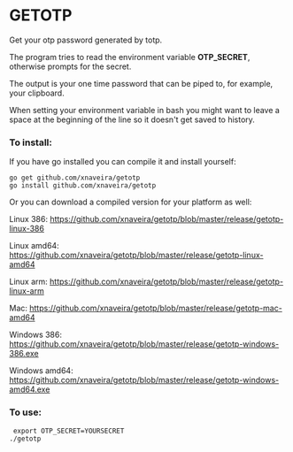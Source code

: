 # GETOTP

Get your otp password generated by totp.

The program tries to read the environment variable **OTP_SECRET**, otherwise prompts for the secret.

The output is your one time password that can be piped to, for example, your clipboard.

When setting your environment variable in bash you might want to leave a space at the beginning of the line so it doesn't get saved to history.


### To install:

If you have go installed you can compile it and install yourself:

```
go get github.com/xnaveira/getotp
go install github.com/xnaveira/getotp
```

Or you can download a compiled version for your platform as well:

Linux 386: https://github.com/xnaveira/getotp/blob/master/release/getotp-linux-386

Linux amd64: https://github.com/xnaveira/getotp/blob/master/release/getotp-linux-amd64

Linux arm: https://github.com/xnaveira/getotp/blob/master/release/getotp-linux-arm

Mac: https://github.com/xnaveira/getotp/blob/master/release/getotp-mac-amd64

Windows 386: https://github.com/xnaveira/getotp/blob/master/release/getotp-windows-386.exe

Windows amd64: https://github.com/xnaveira/getotp/blob/master/release/getotp-windows-amd64.exe


### To use:

````
 export OTP_SECRET=YOURSECRET
./getotp
````
